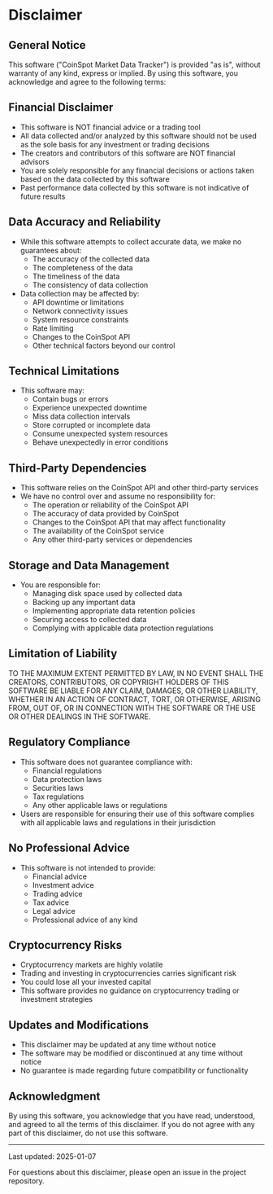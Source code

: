 # Disclaimer

## General Notice

This software ("CoinSpot Market Data Tracker") is provided "as is", without warranty of any kind, express or implied. By using this software, you acknowledge and agree to the following terms:

## Financial Disclaimer

- This software is NOT financial advice or a trading tool
- All data collected and/or analyzed by this software should not be used as the sole basis for any investment or trading decisions
- The creators and contributors of this software are NOT financial advisors
- You are solely responsible for any financial decisions or actions taken based on the data collected by this software
- Past performance data collected by this software is not indicative of future results

## Data Accuracy and Reliability

- While this software attempts to collect accurate data, we make no guarantees about:
  - The accuracy of the collected data
  - The completeness of the data
  - The timeliness of the data
  - The consistency of data collection
- Data collection may be affected by:
  - API downtime or limitations
  - Network connectivity issues
  - System resource constraints
  - Rate limiting
  - Changes to the CoinSpot API
  - Other technical factors beyond our control

## Technical Limitations

- This software may:
  - Contain bugs or errors
  - Experience unexpected downtime
  - Miss data collection intervals
  - Store corrupted or incomplete data
  - Consume unexpected system resources
  - Behave unexpectedly in error conditions

## Third-Party Dependencies

- This software relies on the CoinSpot API and other third-party services
- We have no control over and assume no responsibility for:
  - The operation or reliability of the CoinSpot API
  - The accuracy of data provided by CoinSpot
  - Changes to the CoinSpot API that may affect functionality
  - The availability of the CoinSpot service
  - Any other third-party services or dependencies

## Storage and Data Management

- You are responsible for:
  - Managing disk space used by collected data
  - Backing up any important data
  - Implementing appropriate data retention policies
  - Securing access to collected data
  - Complying with applicable data protection regulations

## Limitation of Liability

TO THE MAXIMUM EXTENT PERMITTED BY LAW, IN NO EVENT SHALL THE CREATORS, CONTRIBUTORS, OR COPYRIGHT HOLDERS OF THIS SOFTWARE BE LIABLE FOR ANY CLAIM, DAMAGES, OR OTHER LIABILITY, WHETHER IN AN ACTION OF CONTRACT, TORT, OR OTHERWISE, ARISING FROM, OUT OF, OR IN CONNECTION WITH THE SOFTWARE OR THE USE OR OTHER DEALINGS IN THE SOFTWARE.

## Regulatory Compliance

- This software does not guarantee compliance with:
  - Financial regulations
  - Data protection laws
  - Securities laws
  - Tax regulations
  - Any other applicable laws or regulations
- Users are responsible for ensuring their use of this software complies with all applicable laws and regulations in their jurisdiction

## No Professional Advice

- This software is not intended to provide:
  - Financial advice
  - Investment advice
  - Trading advice
  - Tax advice
  - Legal advice
  - Professional advice of any kind

## Cryptocurrency Risks

- Cryptocurrency markets are highly volatile
- Trading and investing in cryptocurrencies carries significant risk
- You could lose all your invested capital
- This software provides no guidance on cryptocurrency trading or investment strategies

## Updates and Modifications

- This disclaimer may be updated at any time without notice
- The software may be modified or discontinued at any time without notice
- No guarantee is made regarding future compatibility or functionality

## Acknowledgment

By using this software, you acknowledge that you have read, understood, and agreed to all the terms of this disclaimer. If you do not agree with any part of this disclaimer, do not use this software.

---

Last updated: 2025-01-07

For questions about this disclaimer, please open an issue in the project repository.
